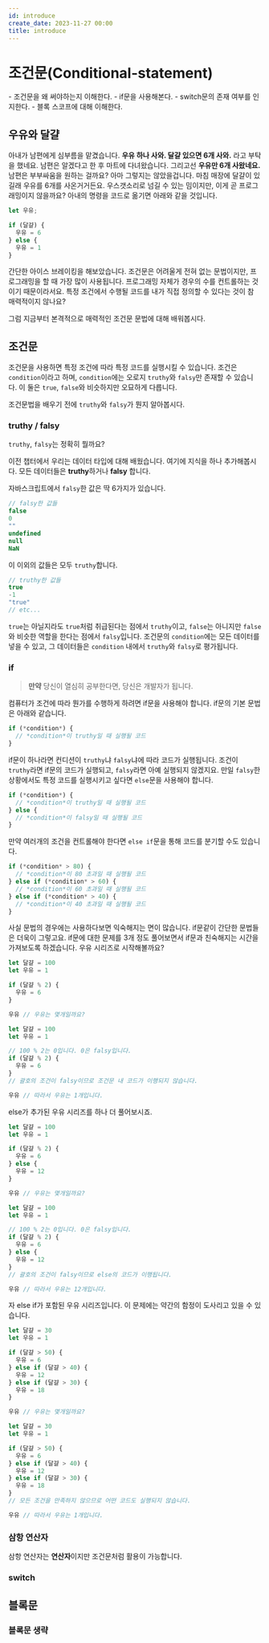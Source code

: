 ```yaml
---
id: introduce
create_date: 2023-11-27 00:00
title: introduce
---
```


# 조건문(Conditional-statement)

<YouWillLearn>
- 조건문을 왜 써야하는지 이해한다.
- if문을 사용해본다.
- switch문의 존재 여부를 인지한다.
- 블록 스코프에 대해 이해한다.
</YouWillLearn>

<InlineToc>
  <TocData />
</InlineToc>


<h2 id="what-is-programming">우유와 달걀</h2>

아내가 남편에게 심부름을 맡겼습니다. **우유 하나 사와. 달걀 있으면 6개 사와.** 라고 부탁을 했네요. 남편은 알겠다고 한 후 마트에 다녀왔습니다. 그리고선 **우유만 6개 사왔네요.** 남편은 부부싸움을 원하는 걸까요? 아마 그렇지는 않았을겁니다. 마침 매장에 달걀이 있길래 우유를 6개를 사온거거든요. 우스갯소리로 넘길 수 있는 밈이지만, 이게 곧 프로그래밍이지 않을까요? 아내의 명령을 코드로 옮기면 아래와 같을 것입니다.

```js
let 우유;

if (달걀) {
  우유 = 6
} else {
  우유 = 1
}
```

간단한 아이스 브레이킹을 해보았습니다. 조건문은 어려울게 전혀 없는 문법이지만, 프로그래밍을 할 때 가장 많이 사용됩니다. 프로그래밍 자체가 경우의 수를 컨트롤하는 것이기 때문이라서요. 특정 조건에서 수행될 코드를 내가 직접 정의할 수 있다는 것이 참 매력적이지 않나요?

그럼 지금부터 본격적으로 매력적인 조건문 문법에 대해 배워봅시다.


<h2 id="conditional-statement">조건문</h2>

조건문을 사용하면 특정 조건에 따라 특정 코드를 실행시킬 수 있습니다. 조건은 `condition`이라고 하며, `condition`에는 오로지 `truthy`와 `falsy`만 존재할 수 있습니다. 이 둘은 `true`, `false`와 비슷하지만 오묘하게 다릅니다.

조건문법을 배우기 전에 `truthy`와 `falsy`가 뭔지 알아봅시다.

<h3 id="truthy-and-falsy">truthy / falsy</h3>

`truthy`, `falsy`는 정확히 뭘까요? 

이전 챕터에서 우리는 데이터 타입에 대해 배웠습니다. 여기에 지식을 하나 추가해봅시다. 모든 데이터들은 **truthy**하거나 **falsy** 합니다.

자바스크립트에서 `falsy`한 값은 딱 6가지가 있습니다.

```js
// falsy한 값들
false
0
""
undefined
null
NaN
```

이 이외의 값들은 모두 `truthy`합니다.

```js
// truthy한 값들
true
-1
"true"
// etc...
```

`true`는 아닐지라도 `true`처럼 취급된다는 점에서 `truthy`이고, `false`는 아니지만 `false`와 비슷한 역할을 한다는 점에서 `falsy`입니다. 조건문의 `condition`에는 모든 데이터를 넣을 수 있고, 그 데이터들은 `condition` 내에서 `truthy`와 `falsy`로 평가됩니다.

<h3 id="if">if</h3>

> **만약** 당신이 열심히 공부한다면, 당신은 개발자가 됩니다.

컴퓨터가 조건에 따라 뭔가를 수행하게 하려면 if문을 사용해야 합니다. if문의 기본 문법은 아래와 같습니다.

```js
if (*condition*) {
  // *condition*이 truthy일 때 실행될 코드 
}
```

if문이 하나라면 컨디션이 `truthy`냐 `falsy`냐에 따라 코드가 실행됩니다. 조건이 `truthy`라면 if문의 코드가 실행되고, `falsy`라면 아예 실행되지 않겠지요. 만일 `falsy`한 상황에서도 특정 코드를 실행시키고 싶다면 `else`문을 사용해야 합니다.

```js
if (*condition*) {
  // *condition*이 truthy일 때 실행될 코드 
} else {
  // *condition*이 falsy일 때 실행될 코드 
}
```

만약 여러개의 조건을 컨트롤해야 한다면 `else if`문을 통해 코드를 분기할 수도 있습니다.

```js
if (*condition* > 80) {
  // *condition*이 80 초과일 때 실행될 코드 
} else if (*condition* > 60) {
  // *condition*이 60 초과일 때 실행될 코드 
} else if (*condition* > 40) {
  // *condition*이 40 초과일 때 실행될 코드 
}
```

사실 문법의 경우에는 사용하다보면 익숙해지는 면이 많습니다. if문같이 간단한 문법들은 더욱이 그렇고요. if문에 대한 문제를 3개 정도 풀어보면서 if문과 친숙해지는 시간을 가져보도록 하겠습니다. 우유 시리즈로 시작해볼까요?

<QuestionCard title="우유는 몇 개가 될까요?">
<Wrapper wraptype="show">

```js
let 달걀 = 100
let 우유 = 1

if (달걀 % 2) {
  우유 = 6
}

우유 // 우유는 몇개일까요?
```

</Wrapper>
<Wrapper wraptype="hide">

```js
let 달걀 = 100
let 우유 = 1

// 100 % 2는 0입니다. 0은 falsy입니다.
if (달걀 % 2) {
  우유 = 6
}
// 괄호의 조건이 falsy이므로 조건문 내 코드가 이행되지 않습니다.

우유 // 따라서 우유는 1개입니다.
```

</Wrapper>
</QuestionCard>

else가 추가된 우유 시리즈를 하나 더 풀어보시죠.

<QuestionCard title="우유는 몇 개가 될까요?">
<Wrapper wraptype="show">

```js
let 달걀 = 100
let 우유 = 1

if (달걀 % 2) {
  우유 = 6
} else {
  우유 = 12
}

우유 // 우유는 몇개일까요?
```

</Wrapper>
<Wrapper wraptype="hide">

```js
let 달걀 = 100
let 우유 = 1

// 100 % 2는 0입니다. 0은 falsy입니다.
if (달걀 % 2) {
  우유 = 6
} else {
  우유 = 12
}
// 괄호의 조건이 falsy이므로 else의 코드가 이행됩니다.

우유 // 따라서 우유는 12개입니다.
```

</Wrapper>
</QuestionCard>

자 else if가 포함된 우유 시리즈입니다. 이 문제에는 약간의 함정이 도사리고 있을 수 있습니다.

<QuestionCard title="우유는 몇 개가 될까요?">
<Wrapper wraptype="show">

```js
let 달걀 = 30
let 우유 = 1

if (달걀 > 50) {
  우유 = 6
} else if (달걀 > 40) {
  우유 = 12
} else if (달걀 > 30) {
  우유 = 18
}

우유 // 우유는 몇개일까요?
```

</Wrapper>
<Wrapper wraptype="hide">

```js
let 달걀 = 30
let 우유 = 1

if (달걀 > 50) {
  우유 = 6
} else if (달걀 > 40) {
  우유 = 12
} else if (달걀 > 30) {
  우유 = 18
}
// 모든 조건을 만족하지 않으므로 어떤 코드도 실행되지 않습니다.

우유 // 따라서 우유는 1개입니다.
```

</Wrapper>
</QuestionCard>

<h3 id="ternary-operator">삼항 연산자</h3>

삼항 연산자는 **연산자**이지만 조건문처럼 활용이 가능합니다. 

<h3 id="switch">switch</h3>

<h2 id="block">블록문</h2>

<h3 id="skip-block">블록문 생략</h3>

<PrevNext prev="연산자" next="반복문" />
